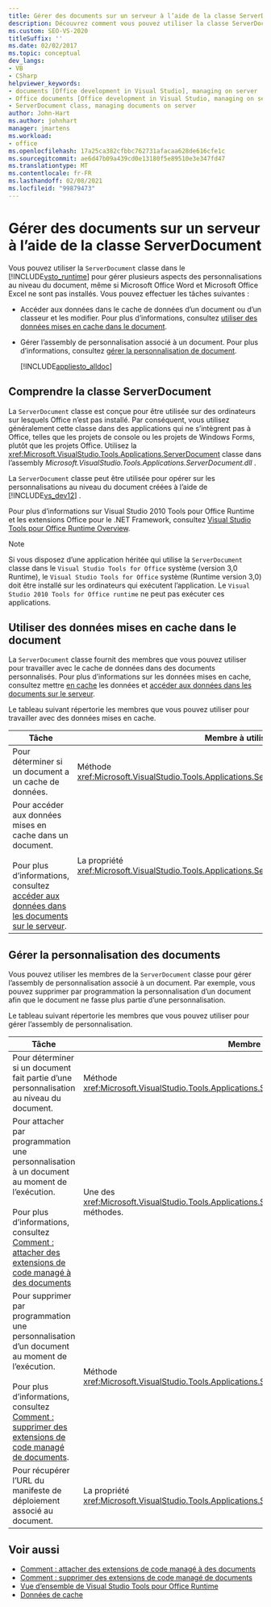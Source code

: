 ```yaml
---
title: Gérer des documents sur un serveur à l’aide de la classe ServerDocument
description: Découvrez comment vous pouvez utiliser la classe ServerDocument dans le Visual Studio Tools pour Office Runtime pour gérer plusieurs aspects des personnalisations au niveau du document.
ms.custom: SEO-VS-2020
titleSuffix: ''
ms.date: 02/02/2017
ms.topic: conceptual
dev_langs:
- VB
- CSharp
helpviewer_keywords:
- documents [Office development in Visual Studio], managing on server
- Office documents [Office development in Visual Studio, managing on server
- ServerDocument class, managing documents on server
author: John-Hart
ms.author: johnhart
manager: jmartens
ms.workload:
- office
ms.openlocfilehash: 17a25ca382cfbbc762731afacaa628de616cfe1c
ms.sourcegitcommit: ae6d47b09a439cd0e13180f5e89510e3e347fd47
ms.translationtype: MT
ms.contentlocale: fr-FR
ms.lasthandoff: 02/08/2021
ms.locfileid: "99879473"
---
```

# <a name="manage-documents-on-a-server-by-using-the-serverdocument-class"></a>Gérer des documents sur un serveur à l’aide de la classe ServerDocument
  Vous pouvez utiliser la `ServerDocument` classe dans le [!INCLUDE[vsto_runtime](../vsto/includes/vsto-runtime-md.md)] pour gérer plusieurs aspects des personnalisations au niveau du document, même si Microsoft Office Word et Microsoft Office Excel ne sont pas installés. Vous pouvez effectuer les tâches suivantes :

- Accéder aux données dans le cache de données d’un document ou d’un classeur et les modifier. Pour plus d’informations, consultez [utiliser des données mises en cache dans le document](#CachedData).

- Gérer l’assembly de personnalisation associé à un document. Pour plus d’informations, consultez [gérer la personnalisation de document](#CustomizationInfo).

  [!INCLUDE[appliesto_alldoc](../vsto/includes/appliesto-alldoc-md.md)]

## <a name="understand-the-serverdocument-class"></a>Comprendre la classe ServerDocument
 La `ServerDocument` classe est conçue pour être utilisée sur des ordinateurs sur lesquels Office n’est pas installé. Par conséquent, vous utilisez généralement cette classe dans des applications qui ne s’intègrent pas à Office, telles que les projets de console ou les projets de Windows Forms, plutôt que les projets Office. Utilisez la <xref:Microsoft.VisualStudio.Tools.Applications.ServerDocument> classe dans l’assembly *Microsoft.VisualStudio.Tools.Applications.ServerDocument.dll* .

 La `ServerDocument` classe peut être utilisée pour opérer sur les personnalisations au niveau du document créées à l’aide de [!INCLUDE[vs_dev12](../vsto/includes/vs-dev12-md.md)] .

 Pour plus d’informations sur Visual Studio 2010 Tools pour Office Runtime et les extensions Office pour le .NET Framework, consultez [Visual Studio Tools pour Office Runtime Overview](../vsto/visual-studio-tools-for-office-runtime-overview.md).

> [!NOTE]
> Si vous disposez d’une application héritée qui utilise la `ServerDocument` classe dans le `Visual Studio Tools for Office` système (version 3,0 Runtime), le `Visual Studio Tools for Office` système (Runtime version 3,0) doit être installé sur les ordinateurs qui exécutent l’application. Le `Visual Studio 2010 Tools for Office runtime` ne peut pas exécuter ces applications.

## <a name="work-with-cached-data-in-the-document"></a><a name="CachedData"></a> Utiliser des données mises en cache dans le document
 La `ServerDocument` classe fournit des membres que vous pouvez utiliser pour travailler avec le cache de données dans des documents personnalisés. Pour plus d’informations sur les données mises en cache, consultez mettre [en cache](../vsto/caching-data.md) les données et [accéder aux données dans les documents sur le serveur](../vsto/accessing-data-in-documents-on-the-server.md).

 Le tableau suivant répertorie les membres que vous pouvez utiliser pour travailler avec des données mises en cache.

|Tâche|Membre à utiliser|
|----------|-------------------|
|Pour déterminer si un document a un cache de données.|Méthode <xref:Microsoft.VisualStudio.Tools.Applications.ServerDocument.IsCacheEnabled%2A>|
|Pour accéder aux données mises en cache dans un document.<br /><br /> Pour plus d’informations, consultez [accéder aux données dans les documents sur le serveur](../vsto/accessing-data-in-documents-on-the-server.md).|La propriété <xref:Microsoft.VisualStudio.Tools.Applications.ServerDocument.CachedData%2A>.|

## <a name="manage-the-document-customization"></a><a name="CustomizationInfo"></a> Gérer la personnalisation des documents
 Vous pouvez utiliser les membres de la `ServerDocument` classe pour gérer l’assembly de personnalisation associé à un document. Par exemple, vous pouvez supprimer par programmation la personnalisation d’un document afin que le document ne fasse plus partie d’une personnalisation.

 Le tableau suivant répertorie les membres que vous pouvez utiliser pour gérer l’assembly de personnalisation.

|Tâche|Membre à utiliser|
|----------|-------------------|
|Pour déterminer si un document fait partie d’une personnalisation au niveau du document.|Méthode <xref:Microsoft.VisualStudio.Tools.Applications.ServerDocument.GetCustomizationVersion%2A>|
|Pour attacher par programmation une personnalisation à un document au moment de l’exécution.<br /><br /> Pour plus d’informations, consultez [Comment : attacher des extensions de code managé à des documents](../vsto/how-to-attach-managed-code-extensions-to-documents.md)|Une des <xref:Microsoft.VisualStudio.Tools.Applications.ServerDocument.AddCustomization%2A> méthodes.|
|Pour supprimer par programmation une personnalisation d’un document au moment de l’exécution.<br /><br /> Pour plus d’informations, consultez [Comment : supprimer des extensions de code managé de documents](../vsto/how-to-remove-managed-code-extensions-from-documents.md).|Méthode <xref:Microsoft.VisualStudio.Tools.Applications.ServerDocument.RemoveCustomization%2A>|
|Pour récupérer l’URL du manifeste de déploiement associé au document.|La propriété <xref:Microsoft.VisualStudio.Tools.Applications.ServerDocument.DeploymentManifestUrl%2A>.|

## <a name="see-also"></a>Voir aussi
- [Comment : attacher des extensions de code managé à des documents](../vsto/how-to-attach-managed-code-extensions-to-documents.md)
- [Comment : supprimer des extensions de code managé de documents](../vsto/how-to-remove-managed-code-extensions-from-documents.md)
- [Vue d’ensemble de Visual Studio Tools pour Office Runtime](../vsto/visual-studio-tools-for-office-runtime-overview.md)
- [Données de cache](../vsto/caching-data.md)
